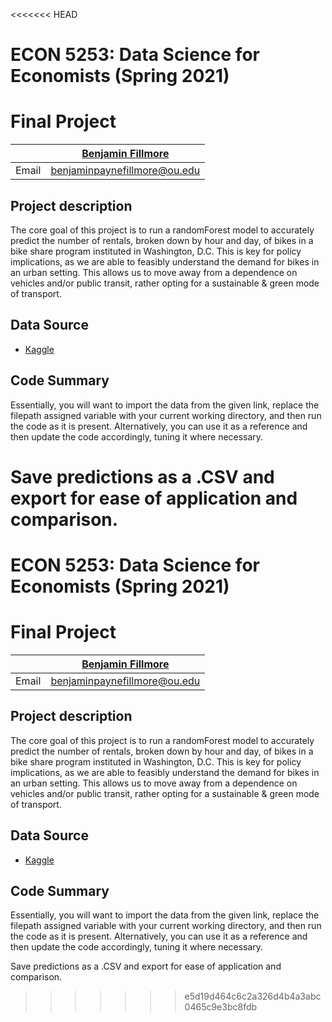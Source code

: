 <<<<<<< HEAD
# ECON 5253: Data Science for Economists (Spring 2021) #

# Final Project # 

|  | [Benjamin Fillmore](https://github.com/bfillmoreou) |
|--------------|--------------------------------------------------------------|
| Email | [benjaminpaynefillmore@ou.edu](mailto:benjaminpaynefillmore@ou.edu) |

## Project description ##

The core goal of this project is to run a randomForest model to accurately predict the number of rentals, broken down by hour and day, of bikes in a bike share program instituted in Washington, D.C. This is key for policy implications, as we are able to feasibly understand the demand for bikes in an urban setting. This allows us to move away from a dependence on vehicles and/or public transit, rather opting for a sustainable & green mode of transport. 

## Data Source  ##

* [Kaggle](https://www.kaggle.com/c/bike-sharing-demand/data)

## Code Summary ##

Essentially, you will want to import the data from the given link, replace the filepath assigned variable with your current working directory, and then run the code as it is present. Alternatively, you can use it as a reference and then update the code accordingly, tuning it where necessary. 

Save predictions as a .CSV and export for ease of application and comparison.
=======
# ECON 5253: Data Science for Economists (Spring 2021) #

# Final Project # 

|  | [Benjamin Fillmore](https://github.com/bfillmoreou) |
|--------------|--------------------------------------------------------------|
| Email | [benjaminpaynefillmore@ou.edu](mailto:benjaminpaynefillmore@ou.edu) |

## Project description ##

The core goal of this project is to run a randomForest model to accurately predict the number of rentals, broken down by hour and day, of bikes in a bike share program instituted in Washington, D.C. This is key for policy implications, as we are able to feasibly understand the demand for bikes in an urban setting. This allows us to move away from a dependence on vehicles and/or public transit, rather opting for a sustainable & green mode of transport. 

## Data Source  ##

* [Kaggle](https://www.kaggle.com/c/bike-sharing-demand/data)

## Code Summary ##

Essentially, you will want to import the data from the given link, replace the filepath assigned variable with your current working directory, and then run the code as it is present. Alternatively, you can use it as a reference and then update the code accordingly, tuning it where necessary. 

Save predictions as a .CSV and export for ease of application and comparison.
>>>>>>> e5d19d464c6c2a326d4b4a3abc0465c9e3bc8fdb
